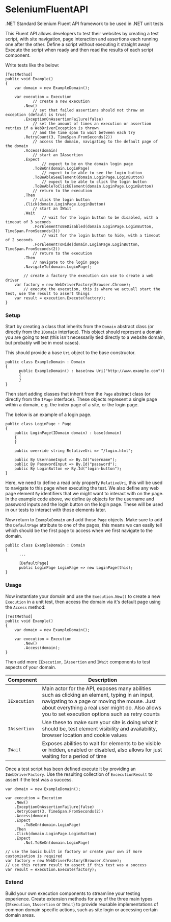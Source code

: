 # SeleniumFluentAPI
.NET Standard Selenium Fluent API framework to be used in .NET unit tests

This Fluent API allows developers to test their websites by creating a test script, with site navigation, page interaction and assertions each running one after the other. Define a script without executing it straight away! Execute the script when ready and then 
read the results of each script component.

Write tests like the below:

```
[TestMethod]
public void Example()
{
    var domain = new ExampleDomain();

    var execution = Execution
            // create a new execution
        .New()
            // set that failed assertions should not throw an exception (default is true)
        .ExceptionOnAssertionFailure(false)
            // set the amount of times an execution or assertion retries if a WebDriverException is thrown
            // and the time span to wait between each try
        .RetryCount(3, TimeSpan.FromSeconds(2))
            // access the domain, navigating to the default page of the domain
        .Access(domain)
            // start an IAssertion
        .Expect
                // expect to be on the domain login page
            .ToBeOn(domain.LoginPage)
                // expect to be able to see the login button
            .ToBeAbleSeeElement(domain.LoginPage.LoginButton)
                // expect to be able to click the login button
            .ToBeAbleToClickElement(domain.LoginPage.LoginButton)
            // return to the execution
        .Then
            // click the login button
        .Click(domain.LoginPage.LoginButton)
            // start an IWait
        .Wait
                // wait for the login button to be disabled, with a timeout of 3 seconds
            .ForElementToBeDisabled(domain.LoginPage.LoginButton, TimeSpan.FromSeconds(3))
                // wait for the login button to hide, with a timeout of 2 seconds
            .ForElementToHide(domain.LoginPage.LoginButton, TimeSpan.FromSeconds(2))
            // return to the execution
        .Then
            // navigate to the login page
        .NavigateTo(domain.LoginPage);

        // create a factory the execution can use to create a web driver
    var factory = new WebDriverFactory(Browser.Chrome);
        // execute the execution, this is where we actuall start the test, use the result to assert things
    var result = execution.Execute(factory);
}
```

### Setup

Start by creating a class that inherits from the `Domain` abstract class (or directly from the `IDomain` interface). This object should represent a domain you are going to test (this isn't necessarily tied directly to a website domain, but probably will be in most cases).

This should provide a base `Uri` object to the base constructor.

```
public class ExampleDomain : Domain
{
      public ExampleDomain() : base(new Uri("http://www.example.com"))
      {
      }
}
```

Then start adding classes that inherit from the `Page` abstract class (or directly from the `IPage` interface). These objects represent a single page within a domain, e.g. the index page of a site, or the login page.

The below is an example of a login page.

```
public class LoginPage : Page
{
    public LoginPage(IDomain domain) : base(domain)
    {
    }

    public override string RelativeUri => "/login.html";
        
    public By UsernameInput => By.Id("username");
    public By PasswordInput => By.Id("password");
    public By LoginButton => By.Id("login-button");
}
```

Here, we need to define a read only property `RelativeUri`, this will be used to navigate to this page when executing the test. We also define any web page element `By` identifiers that we might want to interact with on the page. In the example code above, we define `By` objects for the username and password inputs and the login button on the login page. These will be used in our tests to interact with those elements later.

Now return to `ExampleDomain` and add those `Page` objects. Make sure to add the `DefaultPage` attribute to one of the pages, this means we can easily tell which should be the first page to access when we first navigate to the domain.

```
public class ExampleDomain : Domain
{
      ...
      
      [DefaultPage]
      public LoginPage LoginPage => new LoginPage(this);
}
```

### Usage

Now instantiate your domain and use the `Execution.New()` to create a new `Execution` in a unit test, then access the domain via it's default page using the `Access` method:

```
[TestMethod]
public void Example()
{
    var domain = new ExampleDomain();

    var execution = Execution
        .New()
        .Access(domain);
}
```

Then add more `IExecution`, `IAssertion` and `IWait` components to test aspects of your domain. 

| Component | Description |
|---|---|
|`IExecution`| Main actor for the API, exposes many abilities such as clicking an element, typing in an input, navigating to a page or moving the mouse. Just about everything a real user might do. Also allows you to set execution options such as retry counts |
|`IAssertion`| Use these to make sure your site is doing what it should be, test element visibility and availability, browser location and cookie values |
|`IWait`| Exposes abilities to wait for elements to be visible or hidden, enabled or disabled, also allows for just waiting for a period of time |

Once a test script has been defined execute it by providing an `IWebDriverFactory`. Use the resulting collection of `ExcecutionResult` to assert if the test was a success.

```
var domain = new ExampleDomain();

var execution = Execution
    .New()
    .ExceptionOnAssertionFailure(false)
    .RetryCount(3, TimeSpan.FromSeconds(2))
    .Access(domain)
    .Expect
        .ToBeOn(domain.LoginPage)
    .Then
    .Click(domain.LoginPage.LoginButton)
    .Expect
        .Not.ToBeOn(domain.LoginPage)

// use the basic built in factory or create your own if more customisation is required
var factory = new WebDriverFactory(Browser.Chrome);
// use this return result to assert if this test was a success
var result = execution.Execute(factory);
```

### Extend

Build your own execution components to streamline your testing experience. Create extension methods for any of the three main types (`IExecution`, `IAssertion` or `IWait`) to provide reusable implementations of common domain specific actions, such as site login or accessing certain domain areas.

